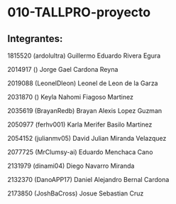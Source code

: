 # 010-TALLPRO-proyecto

## Integrantes:

1815520 (ardolultra) Guillermo Eduardo Rivera Egura

2014917 () Jorge Gael Cardona Reyna

2019088 (LeonelDleon) Leonel de Leon de la Garza

2031870 () Keyla Nahomi Fiagoso Martinez

2035619 (BrayanRedb) Brayan Alexis Lopez Guzman

2050977 (ferhv001) Karla Merifer Basilo Martinez

2054152 (julianmv05) David Julian Miranda Velazquez

2077725 (MrClumsy-ai) Eduardo Menchaca Cano

2131979 (dinami04) Diego Navarro Miranda

2132370 (DanoAPP17) Daniel Alejandro Bernal Cardona

2173850 (JoshBaCross) Josue Sebastian Cruz

